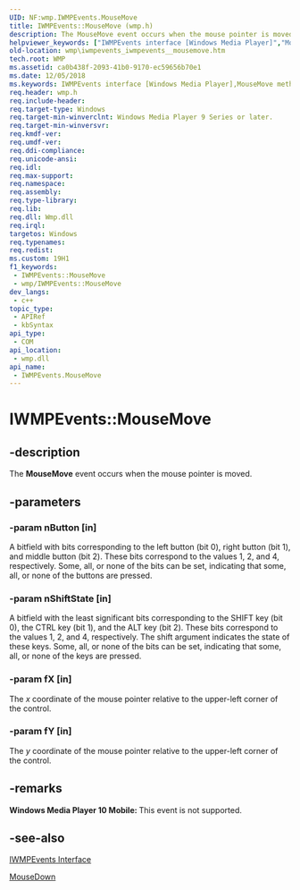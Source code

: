 ```yaml
---
UID: NF:wmp.IWMPEvents.MouseMove
title: IWMPEvents::MouseMove (wmp.h)
description: The MouseMove event occurs when the mouse pointer is moved.
helpviewer_keywords: ["IWMPEvents interface [Windows Media Player]","MouseMove method","IWMPEvents.MouseMove","IWMPEvents::MouseMove","IWMPEventsMouseMove","MouseMove","MouseMove method [Windows Media Player]","MouseMove method [Windows Media Player]","IWMPEvents interface","wmp.iwmpevents_iwmpevents__mousemove","wmp/IWMPEvents::MouseMove"]
old-location: wmp\iwmpevents_iwmpevents__mousemove.htm
tech.root: WMP
ms.assetid: ca0b438f-2093-41b0-9170-ec59656b70e1
ms.date: 12/05/2018
ms.keywords: IWMPEvents interface [Windows Media Player],MouseMove method, IWMPEvents.MouseMove, IWMPEvents::MouseMove, IWMPEventsMouseMove, MouseMove, MouseMove method [Windows Media Player], MouseMove method [Windows Media Player],IWMPEvents interface, wmp.iwmpevents_iwmpevents__mousemove, wmp/IWMPEvents::MouseMove
req.header: wmp.h
req.include-header: 
req.target-type: Windows
req.target-min-winverclnt: Windows Media Player 9 Series or later.
req.target-min-winversvr: 
req.kmdf-ver: 
req.umdf-ver: 
req.ddi-compliance: 
req.unicode-ansi: 
req.idl: 
req.max-support: 
req.namespace: 
req.assembly: 
req.type-library: 
req.lib: 
req.dll: Wmp.dll
req.irql: 
targetos: Windows
req.typenames: 
req.redist: 
ms.custom: 19H1
f1_keywords:
 - IWMPEvents::MouseMove
 - wmp/IWMPEvents::MouseMove
dev_langs:
 - c++
topic_type:
 - APIRef
 - kbSyntax
api_type:
 - COM
api_location:
 - wmp.dll
api_name:
 - IWMPEvents.MouseMove
---
```


# IWMPEvents::MouseMove


## -description

The <b>MouseMove</b> event occurs when the mouse pointer is moved.

## -parameters

### -param nButton [in]

A bitfield with bits corresponding to the left button (bit 0), right button (bit 1), and middle button (bit 2). These bits correspond to the values 1, 2, and 4, respectively. Some, all, or none of the bits can be set, indicating that some, all, or none of the buttons are pressed.

### -param nShiftState [in]

A bitfield with the least significant bits corresponding to the SHIFT key (bit 0), the CTRL key (bit 1), and the ALT key (bit 2). These bits correspond to the values 1, 2, and 4, respectively. The shift argument indicates the state of these keys. Some, all, or none of the bits can be set, indicating that some, all, or none of the keys are pressed.

### -param fX [in]

The <i>x</i> coordinate of the mouse pointer relative to the upper-left corner of the control.

### -param fY [in]

The <i>y</i> coordinate of the mouse pointer relative to the upper-left corner of the control.

## -remarks

<b>Windows Media Player 10 Mobile: </b>This event is not supported.

## -see-also

<a href="/windows/desktop/api/wmp/nn-wmp-iwmpevents">IWMPEvents Interface</a>



<a href="/windows/desktop/api/wmp/nf-wmp-iwmpevents-mousedown">MouseDown</a>